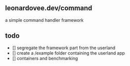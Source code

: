 ## leonardovee.dev/command

a simple command handler framework

## todo

- [] segregate the framework part from the userland
- [] create a /example folder containing the userland app
- [] containers and benchmarking
